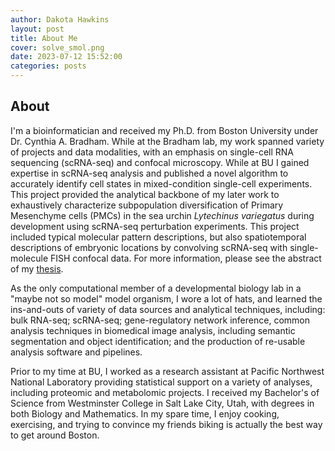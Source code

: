 ```yaml
---
author: Dakota Hawkins
layout: post
title: About Me
cover: solve_smol.png
date: 2023-07-12 15:52:00
categories: posts
---
```


## About

I'm a bioinformatician and received my Ph.D. from Boston University under Dr. Cynthia A. Bradham. While at the Bradham lab, my work spanned variety of projects and data modalities, with an emphasis on single-cell RNA sequencing (scRNA-seq) and confocal microscopy. While at BU I gained expertise in scRNA-seq analysis and published a novel algorithm to accurately identify cell states in mixed-condition single-cell experiments. This project provided the analytical backbone of my later work to exhaustively characterize subpopulation diversification of Primary Mesenchyme cells (PMCs) in the sea urchin _Lytechinus variegatus_ during development using scRNA-seq perturbation experiments. This project included typical molecular pattern descriptions, but also spatiotemporal descriptions of embryonic locations by convolving scRNA-seq with single-molecule FISH confocal data. For more information, please see the abstract of my [thesis](thesis.html).


As the only computational member of a developmental biology lab in a "maybe not so model" model organism, I wore a lot of hats, and learned the ins-and-outs of variety of data sources and analytical techniques, including: bulk RNA-seq; scRNA-seq; gene-regulatory network inference, common analysis techniques in biomedical image analysis, including semantic segmentation and object identification; and the production of re-usable analysis software and pipelines.

Prior to my time at BU, I worked as a research assistant at Pacific Northwest National Laboratory providing statistical support on a variety of analyses, including proteomic and metabolomic projects. I received my Bachelor's of Science from Westminster College in Salt Lake City, Utah, with degrees in both Biology and Mathematics. In my spare time, I enjoy cooking, exercising, and trying to convince my friends biking is actually the best way to get around Boston.